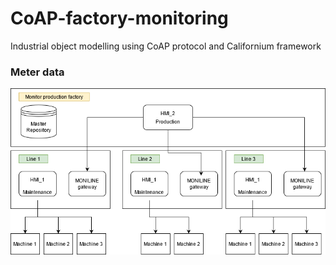 # CoAP-factory-monitoring
Industrial object modelling using CoAP protocol and Californium framework

### Meter data 
![factory-scenario](Factory_Scenario.png)
